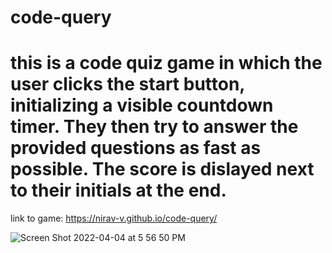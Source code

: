 # code-query

# this is a code quiz game in which the user clicks the start button, initializing a visible countdown timer. They then try to answer the provided questions as fast as possible. The score is dislayed next to their initials at the end.

link to game:
https://nirav-v.github.io/code-query/

![Screen Shot 2022-04-04 at 5 56 50 PM](https://user-images.githubusercontent.com/98481913/161657372-25768ee0-00a2-41de-80b9-d8d71d281f6a.png)

